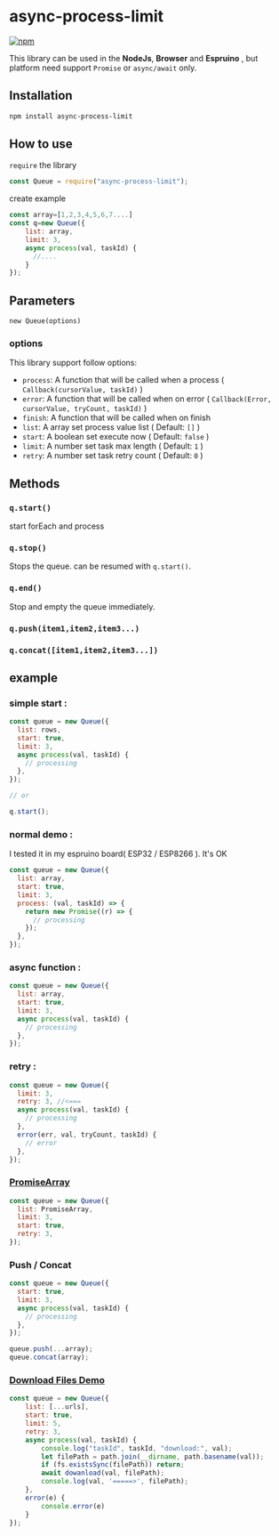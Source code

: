 # async-process-limit

[![npm](https://img.shields.io/npm/v/async-process-limit.svg)](https://www.npmjs.com/package/async-process-limit)

This library can be used in the **NodeJs**, **Browser** and **Espruino** , but platform need support `Promise` or `async/await` only.

## Installation

```sh
npm install async-process-limit
```

## How to use

`require` the library

```js
const Queue = require("async-process-limit");
```

create example

```js
const array=[1,2,3,4,5,6,7....]
const q=new Queue({
    list: array,
    limit: 3,
    async process(val, taskId) {
      //....
    }
});

```

## Parameters

`new Queue(options)`

### options

This library support follow options:

- `process`: A function that will be called when a process ( `Callback(cursorValue, taskId)` )
- `error`: A function that will be called when on error ( `Callback(Error, cursorValue, tryCount, taskId)` )
- `finish`: A function that will be called when on finish 
- `list`: A array set process value list ( Default: `[]` )
- `start`: A boolean set execute now ( Default: `false` )
- `limit`: A number set task max length ( Default: `1` )
- `retry`: A number set task retry count ( Default: `0` )

## Methods

### `q.start()`

start forEach and process

### `q.stop()`

Stops the queue. can be resumed with `q.start()`.

### `q.end()`

Stop and empty the queue immediately.

### `q.push(item1,item2,item3...)`

### `q.concat([item1,item2,item3...])`
 

## example

### simple start :

```js
const queue = new Queue({
  list: rows,
  start: true,
  limit: 3,
  async process(val, taskId) {
    // processing
  },
});

// or

q.start();
```

### normal demo :

I tested it in my espruino board( ESP32 / ESP8266 ). It's OK

```js
const queue = new Queue({
  list: array,
  start: true,
  limit: 3,
  process: (val, taskId) => {
    return new Promise((r) => {
      // processing
    });
  },
});
```

### async function :

```js
const queue = new Queue({
  list: array,
  start: true,
  limit: 3,
  async process(val, taskId) {
    // processing
  },
});
```

### retry :

```js
const queue = new Queue({
  limit: 3,
  retry: 3, //<===
  async process(val, taskId) {
    // processing
  },
  error(err, val, tryCount, taskId) {
    // error
  },
});
```

### [PromiseArray](example/promises_demo.js)

```js
const queue = new Queue({
  list: PromiseArray,
  limit: 3,
  start: true,
  retry: 3,
});
```

### Push / Concat

```js
const queue = new Queue({
  start: true,
  limit: 3,
  async process(val, taskId) {
    // processing
  },
});

queue.push(...array);
queue.concat(array);
```

### [Download Files Demo](example/download_demo.js)

```js
const queue = new Queue({
    list: [...urls],
    start: true,
    limit: 5,
    retry: 3,
    async process(val, taskId) {
        console.log("taskId", taskId, "download:", val);
        let filePath = path.join(__dirname, path.basename(val));
        if (fs.existsSync(filePath)) return; 
        await dowanload(val, filePath);
        console.log(val, '=====>', filePath);
    },
    error(e) {
        console.error(e)
    }
});
```